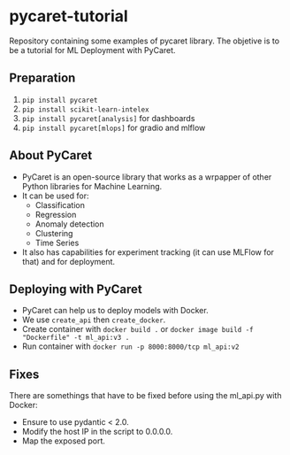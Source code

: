 # pycaret-tutorial
Repository containing some examples of pycaret library. The objetive is to be a tutorial for ML Deployment with PyCaret.

## Preparation

1. `pip install pycaret`
2. `pip install scikit-learn-intelex`
3. `pip install pycaret[analysis]` for dashboards
4. `pip install pycaret[mlops]` for gradio and mlflow

## About PyCaret

* PyCaret is an open-source library that works as a wrpapper of other Python libraries for Machine Learning. 
* It can be used for:
    * Classification
    * Regression
    * Anomaly detection
    * Clustering
    * Time Series
* It also has capabilities for experiment tracking (it can use MLFlow for that) and for deployment.

## Deploying with PyCaret

* PyCaret can help us to deploy models with Docker. 
* We use `create_api` then `create_docker`.
* Create container with `docker build .` or `docker image build -f "Dockerfile" -t ml_api:v3 .`
* Run container with `docker run -p 8000:8000/tcp ml_api:v2`

## Fixes

There are somethings that have to be fixed before using the ml_api.py with Docker:
* Ensure to use pydantic < 2.0.
* Modify the host IP in the script to 0.0.0.0.
* Map the exposed port.
